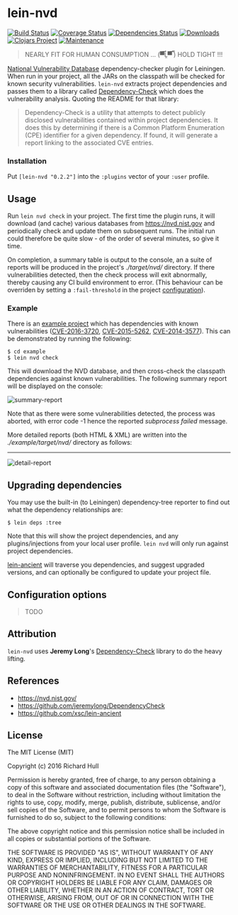 # lein-nvd
[![Build Status](https://travis-ci.org/rm-hull/lein-nvd.svg?branch=master)](http://travis-ci.org/rm-hull/lein-nvd)
[![Coverage Status](https://coveralls.io/repos/rm-hull/lein-nvd/badge.svg?branch=master)](https://coveralls.io/r/rm-hull/lein-nvd?branch=master)
[![Dependencies Status](https://jarkeeper.com/rm-hull/lein-nvd/status.svg)](https://jarkeeper.com/rm-hull/lein-nvd)
[![Downloads](https://jarkeeper.com/rm-hull/lein-nvd/downloads.svg)](https://jarkeeper.com/rm-hull/lein-nvd)
[![Clojars Project](https://img.shields.io/clojars/v/lein-nvd.svg)](https://clojars.org/lein-nvd)
[![Maintenance](https://img.shields.io/maintenance/yes/2016.svg?maxAge=2592000)]()

> NEARLY FIT FOR HUMAN CONSUMPTION ... (▀̿Ĺ̯▀̿ ̿) HOLD TIGHT !!!

[National Vulnerability Database](https://nvd.nist.gov/) dependency-checker
plugin for Leiningen. When run in your project, all the JARs on the classpath
will be checked for known security vulnerabilities. `lein-nvd` extracts project
dependencies and passes them to a library called [Dependency-Check](https://github.com/jeremylong/DependencyCheck) which does the vulnerability analysis. Quoting the README for that library:

> Dependency-Check is a utility that attempts to detect publicly disclosed
> vulnerabilities contained within project dependencies. It does this by
> determining if there is a Common Platform Enumeration (CPE) identifier for
> a given dependency. If found, it will generate a report linking to the
> associated CVE entries.

### Installation

Put `[lein-nvd "0.2.2"]` into the `:plugins` vector of your `:user` profile.

## Usage

Run `lein nvd check` in your project. The first time the plugin runs, it will
download (and cache) various databases from https://nvd.nist.gov and
periodically check and update them on subsequent runs. The initial run could
therefore be quite slow - of the order of several minutes, so give it time.

On completion, a summary table is output to the console, an a suite of reports
will be produced in the project's _./target/nvd/_ directory. If there
vulnerabilities detected, then the check process will exit abnormally, thereby
causing any CI build environment to error. (This behaviour can be overriden by
setting a `:fail-threshold` in the project [configuration](#configuration-options)).

### Example

There is an [example project](https://github.com/rm-hull/lein-nvd/blob/master/example/project.clj)
which has dependencies with known vulnerabilities
([CVE-2016-3720](https://web.nvd.nist.gov/view/vuln/detail?vulnId=CVE-2016-3720),
[CVE-2015-5262](https://web.nvd.nist.gov/view/vuln/detail?vulnId=CVE-2015-5262),
[CVE-2014-3577](https://web.nvd.nist.gov/view/vuln/detail?vulnId=CVE-2014-3577)).
This can be demonstrated by running the following:

    $ cd example
    $ lein nvd check

This will download the NVD database, and then cross-check the classpath
dependencies against known vulnerabilities. The following summary report will
be displayed on the console:

![summary-report](https://raw.githubusercontent.com/rm-hull/lein-nvd/master/example/img/summary-report.png)

Note that as there were some vulnerabilities detected, the process was aborted,
with error code -1 hence the reported _subprocess failed_ message.

More detailed reports (both HTML & XML) are written into the
_./example/target/nvd/_ directory as follows:

---
![detail-report](https://raw.githubusercontent.com/rm-hull/lein-nvd/master/example/img/detail-report.png)

## Upgrading dependencies

You may use the built-in (to Leiningen) dependency-tree reporter to find out what the
dependency relationships are:

    $ lein deps :tree

Note that this will show the project dependencies, and any plugins/injections
from your local user profile. `lein nvd` will only run against project dependencies.

[lein-ancient](https://github.com/xsc/lein-ancient) will traverse you
dependencies, and suggest upgraded versions, and can optionally be configured
to update your project file.

## Configuration options

> TODO

## Attribution

`lein-nvd` uses **Jeremy Long**'s [Dependency-Check](https://github.com/jeremylong/DependencyCheck)
library to do the heavy lifting.

## References

* https://nvd.nist.gov/
* https://github.com/jeremylong/DependencyCheck
* https://github.com/xsc/lein-ancient

## License

The MIT License (MIT)

Copyright (c) 2016 Richard Hull

Permission is hereby granted, free of charge, to any person obtaining a copy of
this software and associated documentation files (the "Software"), to deal in
the Software without restriction, including without limitation the rights to
use, copy, modify, merge, publish, distribute, sublicense, and/or sell copies of
the Software, and to permit persons to whom the Software is furnished to do so,
subject to the following conditions:

The above copyright notice and this permission notice shall be included in all
copies or substantial portions of the Software.

THE SOFTWARE IS PROVIDED "AS IS", WITHOUT WARRANTY OF ANY KIND, EXPRESS OR
IMPLIED, INCLUDING BUT NOT LIMITED TO THE WARRANTIES OF MERCHANTABILITY, FITNESS
FOR A PARTICULAR PURPOSE AND NONINFRINGEMENT. IN NO EVENT SHALL THE AUTHORS OR
COPYRIGHT HOLDERS BE LIABLE FOR ANY CLAIM, DAMAGES OR OTHER LIABILITY, WHETHER
IN AN ACTION OF CONTRACT, TORT OR OTHERWISE, ARISING FROM, OUT OF OR IN
CONNECTION WITH THE SOFTWARE OR THE USE OR OTHER DEALINGS IN THE SOFTWARE.
